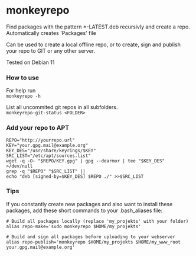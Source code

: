 # monkeyrepo
Find packages with the pattern *-LATEST.deb recursivly and create a repo.  
Automatically creates 'Packages' file

Can be used to create a local offline repo, or to create, sign and publish your repo to GIT or any other server.

Tested on Debian 11

### How to use
For help run  
`monkeyrepo -h`

List all uncommited git repos in all subfolders.  
`monkeyrepo-git-status <FOLDER>`

### Add your repo to APT
`REPO="http://yourrepo.url"`  
`KEY="your.gpg.mail@example.org"`  
`KEY_DES="/usr/share/keyrings/$KEY"`  
`SRC_LIST="/etc/apt/sources.list"`  
`wget -q -O- "$REPO/KEY.gpg" | gpg --dearmor | tee "$KEY_DES" >/dev/null`  
`grep -q "$REPO" "$SRC_LIST" ||`  
`echo "deb [signed-by=$KEY_DES] $REPO ./" >>$SRC_LIST`

### Tips
If you constantly create new packages and also want to install these packages, add these short commands to your .bash_aliases file:

```
# Build all packages locally (replace 'my_projekts' with your folder)  
alias repo-make='sudo monkeyrepo $HOME/my_projekts'  

# Build and sign all packages before uploading to your webserver  
alias repo-publish='monkeyrepo $HOME/my_projekts $HOME/my_www_root your.gpg.mail@example.org'  
```